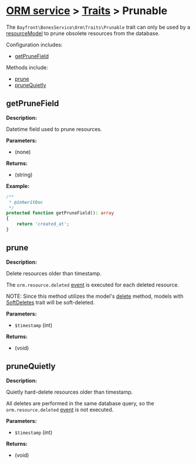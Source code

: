 # [ORM service](../README.md) > [Traits](README.md) > Prunable

The `Bayfront\BonesService\Orm\Traits\Prunable` trait can only be used by a [resourceModel](../models/resourcemodel.md)
to prune obsolete resources from the database.

Configuration includes:

- [getPruneField](#getprunefield)

Methods include:

- [prune](#prune)
- [pruneQuietly](#prunequietly)

## getPruneField

**Description:**

Datetime field used to prune resources.

**Parameters:**

- (none)

**Returns:**

- (string)

**Example:**

```php
/**
 * @inheritDoc
 */
protected function getPruneField(): array
{
    return 'created_at';
}
```

## prune

**Description:**

Delete resources older than timestamp.

The `orm.resource.deleted` [event](../events.md) is executed for each deleted resource.

NOTE: Since this method utilizes the model's [delete](../models/resourcemodel.md#delete) method,
models with [SoftDeletes](softdeletes.md) trait will be soft-deleted.

**Parameters:**

- `$timestamp` (int)

**Returns:**

- (void)

## pruneQuietly

**Description:**

Quietly hard-delete resources older than timestamp.

All deletes are performed in the same database query, 
so the `orm.resource.deleted` [event](../events.md) is not executed.

**Parameters:**

- `$timestamp` (int)

**Returns:**

- (void)